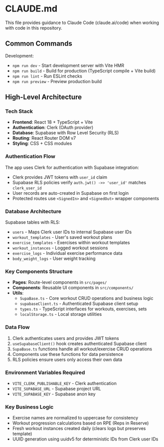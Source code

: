 # CLAUDE.md

This file provides guidance to Claude Code (claude.ai/code) when working with code in this repository.

## Common Commands

Development:
- `npm run dev` - Start development server with Vite HMR
- `npm run build` - Build for production (TypeScript compile + Vite build)
- `npm run lint` - Run ESLint checks
- `npm run preview` - Preview production build

## High-Level Architecture

### Tech Stack
- **Frontend**: React 18 + TypeScript + Vite
- **Authentication**: Clerk (OAuth provider)
- **Database**: Supabase with Row Level Security (RLS)
- **Routing**: React Router DOM v7
- **Styling**: CSS + CSS modules

### Authentication Flow
The app uses Clerk for authentication with Supabase integration:
- Clerk provides JWT tokens with `user_id` claim
- Supabase RLS policies verify `auth.jwt() ->> 'user_id'` matches `clerk_user_id`
- User records are auto-created in Supabase on first login
- Protected routes use `<SignedIn>` and `<SignedOut>` wrapper components

### Database Architecture
Supabase tables with RLS:
- `users` - Maps Clerk user IDs to internal Supabase user IDs
- `workout_templates` - User's saved workout plans
- `exercise_templates` - Exercises within workout templates
- `workout_instances` - Logged workout sessions
- `exercise_logs` - Individual exercise performance data
- `body_weight_logs` - User weight tracking

### Key Components Structure
- **Pages**: Route-level components in `src/pages/`
- **Components**: Reusable UI components in `src/components/`
- **Utils**: 
  - `SupaBase.ts` - Core workout CRUD operations and business logic
  - `supabaseClient.ts` - Authenticated Supabase client setup
  - `types.ts` - TypeScript interfaces for workouts, exercises, sets
  - `localStorage.ts` - Local storage utilities

### Data Flow
1. Clerk authenticates users and provides JWT tokens
2. `useSupabaseClient()` hook creates authenticated Supabase client
3. `SupaBase.ts` functions handle all workout/exercise CRUD operations
4. Components use these functions for data persistence
5. RLS policies ensure users only access their own data

### Environment Variables Required
- `VITE_CLERK_PUBLISHABLE_KEY` - Clerk authentication
- `VITE_SUPABASE_URL` - Supabase project URL  
- `VITE_SUPABASE_KEY` - Supabase anon key

### Key Business Logic
- Exercise names are normalized to uppercase for consistency
- Workout progression calculations based on RPE (Reps in Reserve)
- Fresh workout instances created daily (clears logs but preserves template)
- UUID generation using uuidv5 for deterministic IDs from Clerk user IDs